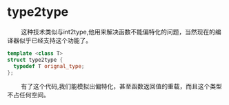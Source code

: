 
# type2type
&emsp;&emsp; 这种技术类似与int2type,他用来解决函数不能偏特化的问题，当然现在的编译器似乎已经支持这个功能了。
```cpp
template <class T>
struct type2type {
  typedef T orignal_type;
};
```

&emsp;&emsp; 有了这个代码,我们能模拟出偏特化，甚至函数返回值的重载，而且这个类型不占任何空间。
